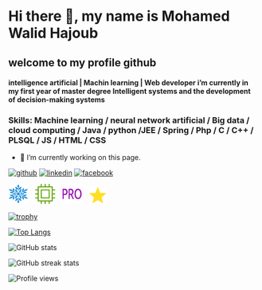 
# Hi there 👋, my name is Mohamed Walid Hajoub
## welcome to my profile github

#### intelligence artificial | Machin learning | Web developer i’m currently in my first year of master degree Intelligent systems and the development of decision-making systems


### Skills: Machine learning / neural network artificial / Big data / cloud computing / Java / python /JEE / Spring / Php / C / C++ / PLSQL / JS / HTML / CSS

- 🔭 I’m currently working on this page. 


[<img src='https://cdn.jsdelivr.net/npm/simple-icons@3.0.1/icons/github.svg' alt='github' height='40'>](https://github.com/mohamedwalidhajoub)  [<img src='https://cdn.jsdelivr.net/npm/simple-icons@3.0.1/icons/linkedin.svg' alt='linkedin' height='40'>](https://www.linkedin.com/in/https://www.linkedin.com/in/mohamed-walid-hajoub-b86483203//)  [<img src='https://cdn.jsdelivr.net/npm/simple-icons@3.0.1/icons/facebook.svg' alt='facebook' height='40'>](https://www.facebook.com/https://www.facebook.com/mohamedwalidhaj)  

<a href='https://archiveprogram.github.com/'><img src='https://raw.githubusercontent.com/acervenky/animated-github-badges/master/assets/acbadge.gif' width='40' height='40'></a> <a href='https://docs.github.com/en/developers'><img src='https://raw.githubusercontent.com/acervenky/animated-github-badges/master/assets/devbadge.gif' width='40' height='40'></a> <a href='https://github.com/pricing'><img src='https://raw.githubusercontent.com/acervenky/animated-github-badges/master/assets/pro.gif' width='40' height='40'></a> <a href='https://stars.github.com/'><img src='https://raw.githubusercontent.com/acervenky/animated-github-badges/master/assets/starbadge.gif' width='35' height='35'></a> 

[![trophy](https://github-profile-trophy.vercel.app/?username=mohamedwalidhajoub)](https://github.com/ryo-ma/github-profile-trophy)

[![Top Langs](https://github-readme-stats.vercel.app/api/top-langs/?username=mohamedwalidhajoub)](https://github.com/anuraghazra/github-readme-stats)

![GitHub stats](https://github-readme-stats.vercel.app/api?username=mohamedwalidhajoub&show_icons=true)  

![GitHub streak stats](https://github-readme-streak-stats.herokuapp.com/?user=mohamedwalidhajoub)  

![Profile views](https://gpvc.arturio.dev/mohamedwalidhajoub)  
